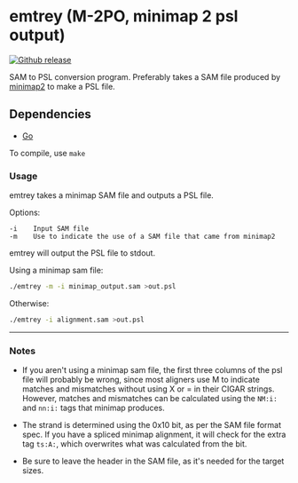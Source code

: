 # emtrey (M-2PO, minimap 2 psl output)

[![Github release](https://img.shields.io/github/tag/rvolden/emtrey.svg?label=Version)](https://github.com/rvolden/emtrey/tags)

SAM to PSL conversion program. Preferably takes a SAM file produced by [minimap2](https://github.com/lh3/minimap2) to make a PSL file.

## Dependencies

- [Go](https://golang.org/dl/)

To compile, use `make`

### Usage

emtrey takes a minimap SAM file and outputs a PSL file.

Options:

```
-i    Input SAM file
-m    Use to indicate the use of a SAM file that came from minimap2
```

emtrey will output the PSL file to stdout.

Using a minimap sam file:

```bash
./emtrey -m -i minimap_output.sam >out.psl
```

Otherwise:

```bash
./emtrey -i alignment.sam >out.psl
```

--------------------------------------------------------------------------------

### Notes

- If you aren't using a minimap sam file, the first three columns of the psl file will probably be wrong, since most aligners use M to indicate matches and mismatches without using X or = in their CIGAR strings. However, matches and mismatches can be calculated using the `NM:i:` and `nn:i:` tags that minimap produces.

- The strand is determined using the 0x10 bit, as per the SAM file format spec. If you have a spliced minimap alignment, it will check for the extra tag `ts:A:`, which overwrites what was calculated from the bit.

- Be sure to leave the header in the SAM file, as it's needed for the target sizes.
